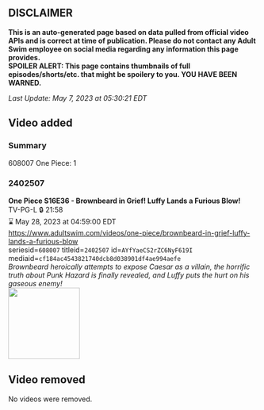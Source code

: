 ## DISCLAIMER
**This is an auto-generated page based on data pulled from official video APIs and is correct at time of publication. Please do not contact any Adult Swim employee on social media regarding any information this page provides.**  
**SPOILER ALERT: This page contains thumbnails of full episodes/shorts/etc. that might be spoilery to you. YOU HAVE BEEN WARNED.**  

_Last Update: May 7, 2023 at 05:30:21 EDT_
## Video added
### Summary
608007 One Piece: 1  
### 2402507
**One Piece S16E36 - Brownbeard in Grief! Luffy Lands a Furious Blow!**  
TV-PG-L 🔒 21:58  
⌛ May 28, 2023 at 04:59:00 EDT  
https://www.adultswim.com/videos/one-piece/brownbeard-in-grief-luffy-lands-a-furious-blow  
seriesid=`608007` titleid=`2402507` id=`AYfYaeCS2rZC6NyF619I` mediaid=`cf184ac4543821740dcb8d038901df4ae994aefe`  
_Brownbeard heroically attempts to expose Caesar as a villain, the horrific truth about Punk Hazard is finally revealed, and Luffy puts the hurt on his gaseous enemy!_  
<a href="https://media.cdn.adultswim.com/uploads/20230506/thumbnails/2_235614224-OnePiece615.Still001tiny.png"><img src="https://media.cdn.adultswim.com/uploads/20230506/thumbnails/2_235614224-OnePiece615.Still001tiny.png" height="144px" /></a>
## Video removed
No videos were removed.  

